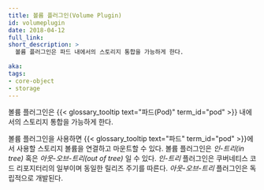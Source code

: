 ```yaml
---
title: 볼륨 플러그인(Volume Plugin)
id: volumeplugin
date: 2018-04-12
full_link: 
short_description: >
  볼륨 플러그인은 파드 내에서의 스토리지 통합을 가능하게 한다.

aka: 
tags:
- core-object
- storage
---
```

 볼륨 플러그인은 {{< glossary_tooltip text="파드(Pod)" term_id="pod" >}} 내에서의 스토리지 통합을 가능하게 한다.

<!--more--> 

볼륨 플러그인을 사용하면 {{< glossary_tooltip text="파드" term_id="pod" >}}에서 사용할 스토리지 볼륨을 연결하고 마운트할 수 있다. 볼륨 플러그인은 _인-트리(in tree)_ 혹은 _아웃-오브-트리(out of tree)_ 일 수 있다. _인-트리_ 플러그인은 쿠버네티스 코드 리포지터리의 일부이며 동일한 릴리즈 주기를 따른다. _아웃-오브-트리_ 플러그인은 독립적으로 개발된다.

